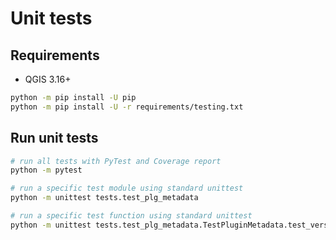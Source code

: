 # Unit tests

## Requirements

- QGIS 3.16+

```bash
python -m pip install -U pip
python -m pip install -U -r requirements/testing.txt
```

## Run unit tests

```bash
# run all tests with PyTest and Coverage report
python -m pytest

# run a specific test module using standard unittest
python -m unittest tests.test_plg_metadata

# run a specific test function using standard unittest
python -m unittest tests.test_plg_metadata.TestPluginMetadata.test_version_semver
```
